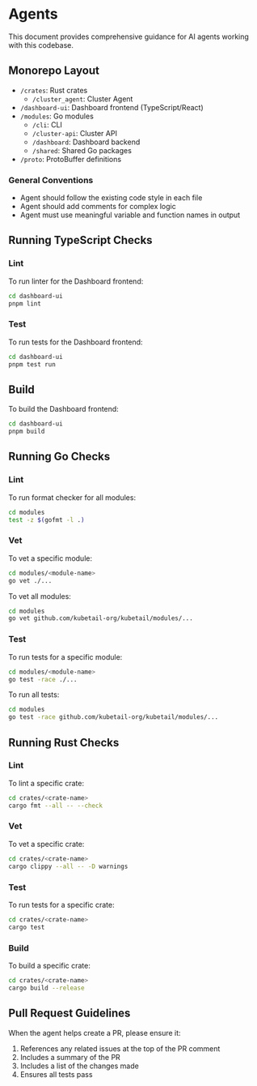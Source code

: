 # Agents

This document provides comprehensive guidance for AI agents working with this codebase.

## Monorepo Layout

- `/crates`: Rust crates
  - `/cluster_agent`: Cluster Agent
- `/dashboard-ui`: Dashboard frontend (TypeScript/React)
- `/modules`: Go modules
  - `/cli`: CLI
  - `/cluster-api`: Cluster API
  - `/dashboard`: Dashboard backend
  - `/shared`: Shared Go packages
- `/proto`: ProtoBuffer definitions

### General Conventions

- Agent should follow the existing code style in each file
- Agent should add comments for complex logic
- Agent must use meaningful variable and function names in output

## Running TypeScript Checks

### Lint

To run linter for the Dashboard frontend:

```bash
cd dashboard-ui
pnpm lint
```

### Test

To run tests for the Dashboard frontend:

```bash
cd dashboard-ui
pnpm test run
```

## Build

To build the Dashboard frontend:

```bash
cd dashboard-ui
pnpm build
```

## Running Go Checks

### Lint

To run format checker for all modules:

```bash
cd modules
test -z $(gofmt -l .)
```

### Vet

To vet a specific module:

```bash
cd modules/<module-name>
go vet ./...
```

To vet all modules:

```bash
cd modules
go vet github.com/kubetail-org/kubetail/modules/...
```

### Test

To run tests for a specific module:

```bash
cd modules/<module-name>
go test -race ./...
```

To run all tests:

```bash
cd modules
go test -race github.com/kubetail-org/kubetail/modules/...
```

## Running Rust Checks

### Lint

To lint a specific crate:

```bash
cd crates/<crate-name>
cargo fmt --all -- --check
```

### Vet

To vet a specific crate:

```bash
cd crates/<crate-name>
cargo clippy --all -- -D warnings
```

### Test

To run tests for a specific crate:

```bash
cd crates/<crate-name>
cargo test
```

### Build

To build a specific crate:

```bash
cd crates/<crate-name>
cargo build --release
```

## Pull Request Guidelines

When the agent helps create a PR, please ensure it:

1. References any related issues at the top of the PR comment
2. Includes a summary of the PR
3. Includes a list of the changes made
4. Ensures all tests pass
